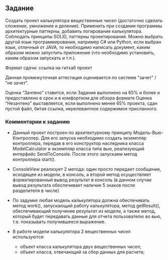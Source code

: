 ## Задание

Создать проект калькулятора вещественные чисел (достаточно сделать сложение, умножение и деление).
Применить при создании программы архитектурные паттерны, добавить логирование калькулятора.
Соблюдать принципы SOLID, паттерны проектирования.
Можно выбрать другой язык программирования, например C# или Python, если выбран язык, отличный от JAVA, то необходимо написать документ, каким образом можно запустить приложение (что необходимо установить, каким образом запускать и т.п.).

Формат сдачи: ссылка на гитхаб проект

Данная промежуточная аттестация оценивается по системе "зачет" / "не зачет".

Оценка “Зачтено” ставится, если Задание выполнено на 65% и более и предоставлено в срок и в комфортном для обзора формате
Оценка “Незачтено” выставляется, если выполнено менее 65% проекта, сдан пустой файл, битая ссылка, нерелевантное содержимое присланного.

### Комментарии к заданию

* Данный проект построен по архитектурному принципу Модель-Вью-Контроллер. 
  Для его запуска необходимо создать экземпляр контроллера, передав в его 
  конструктор наследника класса ModelCalculator и экземпляр класса типа вью,
  реализующий интерфейс SendToConsole. После этого запускаем метод контроллера start().

* ConsoleView реализует 2 метода: один просто передает сообщение, исходящее из модели,
  в консоль, а второй метод осуществляет форматированный вывод результат в консоль (в данном случае
  вывод результата обеспечивает наличие 5 знаков после разделителя в числе)
  
* По задумке любая модель калькулятора должна обеспечивать метод work(), запускающий работу калькулятора,
  метод getResult(), обеспечивающий получение результат из модели, а также метод, который
  будет передавать данные для отчета пользователю во вью, т.е. показывать получившееся выражение.
  
* В работе модели калькулятора 2 вещественных чисел используются:
    - объект класса калькулятора двух вещественных чисел;
    - объект класса, отвечающий за сбор данных для расчета;
